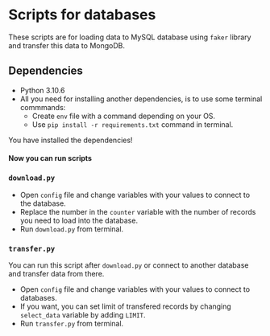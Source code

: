 # Scripts for databases

These scripts are for loading data to MySQL database using `faker` library and transfer this data to MongoDB.

## Dependencies

* Python 3.10.6
* All you need for installing another dependencies, is to use some terminal commmands:
    * Create `env` file with a command depending on your OS.
    * Use `pip install -r requirements.txt` command in terminal.

You have installed the dependencies!

#### Now you can run scripts

### `download.py`

* Open `config` file and change variables with your values to connect to the database.
* Replace the number in the `counter` variable with the number of records you need to load into the database.
* Run `download.py` from terminal.

### `transfer.py`

You can run this script after `download.py` or connect to another database and transfer data from there.

* Open `config` file and change variables with your values to connect to databases.
* If you want, you can set limit of transfered records by changing `select_data` variable by adding `LIMIT`. 
* Run `transfer.py` from terminal.

